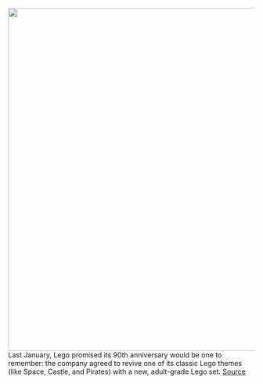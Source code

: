 <img src='https://cdn.vox-cdn.com/thumbor/shLH2JHADXGPujieqd2HR6Z-VaY=/0x0:3000x2000/1200x675/filters:focal(1260x760:1740x1240)/cdn.vox-cdn.com/uploads/chorus_image/image/70991526/galaxy_explorer_lego_1.0.jpg' width='700px' /><br/>
Last January, Lego promised its 90th anniversary would be one to remember: the company agreed to revive one of its classic Lego themes (like Space, Castle, and Pirates) with a new, adult-grade Lego set.
<a href='https://www.theverge.com/23173235/lego-galaxy-explorer-90th-anniversary-birthday-price-release-date'> Source <a/>